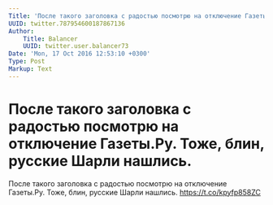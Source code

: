 ```yaml
---
Title: 'После такого заголовка с радостью посмотрю на отключение Газеты.Ру. Тоже, блин, русские Шарли нашлись.'
UUID: twitter.787954600187867136
Author:
    Title: Balancer
    UUID: twitter.user.balancer73
Date: 'Mon, 17 Oct 2016 12:53:10 +0300'
Type: Post
Markup: Text
---
```


# После такого заголовка с радостью посмотрю на отключение Газеты.Ру. Тоже, блин, русские Шарли нашлись.

После такого заголовка с радостью посмотрю на отключение
Газеты.Ру. Тоже, блин, русские Шарли нашлись.
https://t.co/kpyfp858ZC
